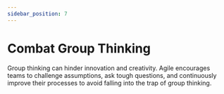 ```yaml
---
sidebar_position: 7
---
```


# Combat Group Thinking

Group thinking can hinder innovation and creativity. Agile encourages teams to challenge assumptions, ask tough questions, and continuously improve their processes to avoid falling into the trap of group thinking.
